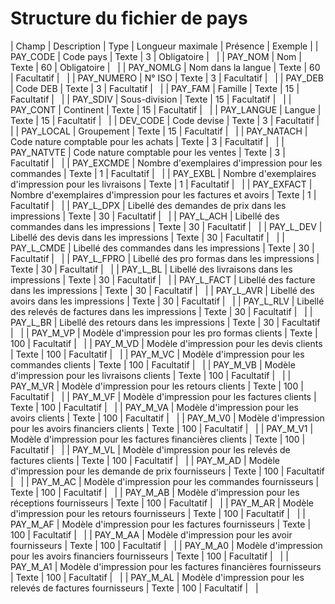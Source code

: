 # Structure du fichier de pays









| Champ | Description | Type | Longueur
maximale | Présence | Exemple |
| PAY\_CODE | Code pays | Texte | 3 | Obligatoire |   |
| PAY\_NOM | Nom | Texte | 60 | Obligatoire |   |
| PAY\_NOMLG | Nom dans la langue | Texte | 60 | Facultatif |   |
| PAY\_NUMERO | N° ISO | Texte | 3 | Facultatif |   |
| PAY\_DEB | Code DEB | Texte | 3 | Facultatif |   |
| PAY\_FAM | Famille | Texte | 15 | Facultatif |   |
| PAY\_SDIV | Sous-division | Texte | 15 | Facultatif |   |
| PAY\_CONT | Continent | Texte | 15 | Facultatif |   |
| PAY\_LANGUE | Langue | Texte | 15 | Facultatif |   |
| DEV\_CODE | Code devise | Texte | 3 | Facultatif |   |
| PAY\_LOCAL | Groupement | Texte | 15 | Facultatif |   |
| PAY\_NATACH | Code nature comptable pour les achats | Texte | 3 | Facultatif |   |
| PAY\_NATVTE | Code nature comptable pour les ventes | Texte | 3 | Facultatif |   |
| PAY\_EXCMDE | Nombre d'exemplaires d'impression pour les commandes | Texte | 1 | Facultatif |   |
| PAY\_EXBL | Nombre d'exemplaires d'impression pour les livraisons | Texte | 1 | Facultatif |   |
| PAY\_EXFACT | Nombre d'exemplaires d'impression pour les factures et avoirs | Texte | 1 | Facultatif |   |
| PAY\_L\_DPX | Libellé des demandes de prix dans les impressions | Texte | 30 | Facultatif |   |
| PAY\_L\_ACH | Libellé des commandes dans les impressions | Texte | 30 | Facultatif |   |
| PAY\_L\_DEV | Libellé des devis dans les impressions | Texte | 30 | Facultatif |   |
| PAY\_L\_CMDE | Libellé des commandes dans les impressions | Texte | 30 | Facultatif |   |
| PAY\_L\_FPRO | Libellé des pro formas dans les impressions | Texte | 30 | Facultatif |   |
| PAY\_L\_BL | Libellé des livraisons dans les impressions | Texte | 30 | Facultatif |   |
| PAY\_L\_FACT | Libellé des facture dans les impressions | Texte | 30 | Facultatif |   |
| PAY\_L\_AVR | Libellé des avoirs dans les impressions | Texte | 30 | Facultatif |   |
| PAY\_L\_RLV | Libellé des relevés de factures dans les impressions | Texte | 30 | Facultatif |   |
| PAY\_L\_BR | Libellé des retours dans les impressions | Texte | 30 | Facultatif |   |
| PAY\_M\_VP | Modèle d'impression pour les pro formas clients | Texte | 100 | Facultatif |   |
| PAY\_M\_VD | Modèle d'impression pour les devis clients | Texte | 100 | Facultatif |   |
| PAY\_M\_VC | Modèle d'impression pour les commandes clients | Texte | 100 | Facultatif |   |
| PAY\_M\_VB | Modèle d'impression pour les livraisons clients | Texte | 100 | Facultatif |   |
| PAY\_M\_VR | Modèle d'impression pour les retours clients | Texte | 100 | Facultatif |   |
| PAY\_M\_VF | Modèle d'impression pour les factures clients | Texte | 100 | Facultatif |   |
| PAY\_M\_VA | Modèle d'impression pour les avoirs clients | Texte | 100 | Facultatif |   |
| PAY\_M\_V0 | Modèle d'impression pour les avoirs financiers clients | Texte | 100 | Facultatif |   |
| PAY\_M\_V1 | Modèle d'impression pour les factures financières clients | Texte | 100 | Facultatif |   |
| PAY\_M\_VL | Modèle d'impression pour les relevés de factures clients | Texte | 100 | Facultatif |   |
| PAY\_M\_AD | Modèle d'impression pour les demande de prix fournisseurs | Texte | 100 | Facultatif |   |
| PAY\_M\_AC | Modèle d'impression pour les commandes fournisseurs | Texte | 100 | Facultatif |   |
| PAY\_M\_AB | Modèle d'impression pour les réceptions fournisseurs | Texte | 100 | Facultatif |   |
| PAY\_M\_AR | Modèle d'impression pour les retours fournisseurs | Texte | 100 | Facultatif |   |
| PAY\_M\_AF | Modèle d'impression pour les factures fournisseurs | Texte | 100 | Facultatif |   |
| PAY\_M\_AA | Modèle d'impression pour les avoir fournisseurs | Texte | 100 | Facultatif |   |
| PAY\_M\_A0 | Modèle d'impression pour les avoirs financiers fournisseurs | Texte | 100 | Facultatif |   |
| PAY\_M\_A1 | Modèle d'impression pour les factures financières fournisseurs | Texte | 100 | Facultatif |   |
| PAY\_M\_AL | Modèle d'impression pour les relevés de factures fournisseurs | Texte | 100 | Facultatif |   |


